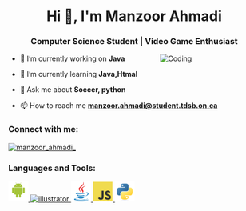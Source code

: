<h1 align="center">Hi 👋, I'm Manzoor Ahmadi</h1>
<h3 align="center">Computer Science Student | Video Game Enthusiast</h3>
<img align="right" alt="Coding" width="200" src="https://giffiles.alphacoders.com/363/36302.gif">

- 🔭 I’m currently working on **Java**

- 🌱 I’m currently learning **Java,Htmal**

- 💬 Ask me about **Soccer, python**

- 📫 How to reach me **manzoor.ahmadi@student.tdsb.on.ca**

<h3 align="left">Connect with me:</h3>
<p align="left">
<a href="https://instagram.com/manzoor_ahmadi_" target="blank"><img align="center" src="https://raw.githubusercontent.com/rahuldkjain/github-profile-readme-generator/master/src/images/icons/Social/instagram.svg" alt="manzoor_ahmadi_" height="30" width="40" /></a>
</p>

<h3 align="left">Languages and Tools:</h3>
<p align="left"> <a href="https://developer.android.com" target="_blank" rel="noreferrer"> <img src="https://raw.githubusercontent.com/devicons/devicon/master/icons/android/android-original-wordmark.svg" alt="android" width="40" height="40"/> </a> <a href="https://www.adobe.com/in/products/illustrator.html" target="_blank" rel="noreferrer"> <img src="https://www.vectorlogo.zone/logos/adobe_illustrator/adobe_illustrator-icon.svg" alt="illustrator" width="40" height="40"/> </a> <a href="https://www.java.com" target="_blank" rel="noreferrer"> <img src="https://raw.githubusercontent.com/devicons/devicon/master/icons/java/java-original.svg" alt="java" width="40" height="40"/> </a> <a href="https://developer.mozilla.org/en-US/docs/Web/JavaScript" target="_blank" rel="noreferrer"> <img src="https://raw.githubusercontent.com/devicons/devicon/master/icons/javascript/javascript-original.svg" alt="javascript" width="40" height="40"/> </a> <a href="https://www.python.org" target="_blank" rel="noreferrer"> <img src="https://raw.githubusercontent.com/devicons/devicon/master/icons/python/python-original.svg" alt="python" width="40" height="40"/> </a> </p>

